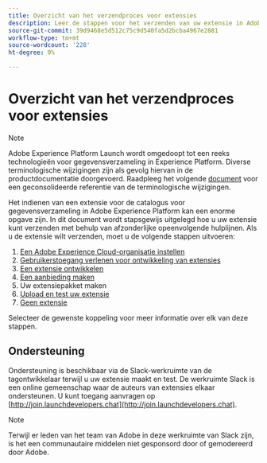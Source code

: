 ```yaml
---
title: Overzicht van het verzendproces voor extensies
description: Leer de stappen voor het verzenden van uw extensie in Adobe Experience Platform van ontwikkeling naar release.
source-git-commit: 39d9468e5d512c75c9d540fa5d2bcba4967e2881
workflow-type: tm+mt
source-wordcount: '228'
ht-degree: 0%

---
```


# Overzicht van het verzendproces voor extensies

>[!NOTE]
>
>Adobe Experience Platform Launch wordt omgedoopt tot een reeks technologieën voor gegevensverzameling in Experience Platform. Diverse terminologische wijzigingen zijn als gevolg hiervan in de productdocumentatie doorgevoerd. Raadpleeg het volgende [document](../../term-updates.md) voor een geconsolideerde referentie van de terminologische wijzigingen.

Het indienen van een extensie voor de catalogus voor gegevensverzameling in Adobe Experience Platform kan een enorme opgave zijn. In dit document wordt stapsgewijs uitgelegd hoe u uw extensie kunt verzenden met behulp van afzonderlijke opeenvolgende hulplijnen. Als u de extensie wilt verzenden, moet u de volgende stappen uitvoeren:

1. [Een Adobe Experience Cloud-organisatie instellen](./setup.md)
1. [Gebruikerstoegang verlenen voor ontwikkeling van extensies](./access.md)
1. [Een extensie ontwikkelen](./develop.md)
1. [Een aanbieding maken](./create-listing.md)
1. Uw extensiepakket maken
1. [Upload en test uw extensie](./upload-and-test.md)
1. [Geen extensie](./release.md)

Selecteer de gewenste koppeling voor meer informatie over elk van deze stappen.

## Ondersteuning

Ondersteuning is beschikbaar via de Slack-werkruimte van de tagontwikkelaar terwijl u uw extensie maakt en test. De werkruimte Slack is een online gemeenschap waar de auteurs van extensies elkaar ondersteunen. U kunt toegang aanvragen op [http://join.launchdevelopers.chat](http://join.launchdevelopers.chat).

>[!NOTE]
>
>Terwijl er leden van het team van Adobe in deze werkruimte van Slack zijn, is het een communautaire middelen niet gesponsord door of gemodereerd door Adobe.

